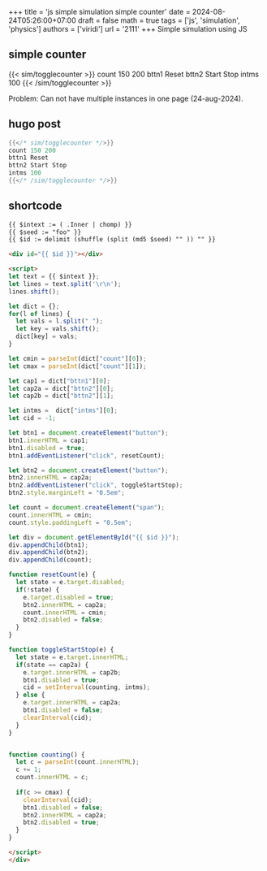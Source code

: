 +++
title = 'js simple simulation simple counter'
date = 2024-08-24T05:26:00+07:00
draft = false
math = true
tags = ['js', 'simulation', 'physics']
authors = ['viridi']
url = '2111'
+++
Simple simulation using JS<!--more-->


## simple counter
{{< sim/togglecounter >}}
count 150 200
bttn1 Reset
bttn2 Start Stop
intms 100
{{< /sim/togglecounter >}}

Problem: Can not have multiple instances in one page (24-aug-2024).


## hugo post
```go
{{</* sim/togglecounter */>}}
count 150 200
bttn1 Reset
bttn2 Start Stop
intms 100
{{</* /sim/togglecounter */>}}

```


## shortcode
```html
{{ $intext := ( .Inner | chomp) }}
{{ $seed := "foo" }}
{{ $id := delimit (shuffle (split (md5 $seed) "" )) "" }}

<div id="{{ $id }}"></div>

<script>
let text = {{ $intext }};
let lines = text.split('\r\n');
lines.shift();

let dict = {};
for(l of lines) {
  let vals = l.split(" ");
  let key = vals.shift();
  dict[key] = vals;
}

let cmin = parseInt(dict["count"][0]);
let cmax = parseInt(dict["count"][1]);

let cap1 = dict["bttn1"][0];
let cap2a = dict["bttn2"][0];
let cap2b = dict["bttn2"][1];

let intms =  dict["intms"][0];
let cid = -1;

let btn1 = document.createElement("button");
btn1.innerHTML = cap1;
btn1.disabled = true;
btn1.addEventListener("click", resetCount);

let btn2 = document.createElement("button");
btn2.innerHTML = cap2a;
btn2.addEventListener("click", toggleStartStop);
btn2.style.marginLeft = "0.5em";

let count = document.createElement("span");
count.innerHTML = cmin;
count.style.paddingLeft = "0.5em";

let div = document.getElementById("{{ $id }}");
div.appendChild(btn1);
div.appendChild(btn2);
div.appendChild(count);

function resetCount(e) {
  let state = e.target.disabled;
  if(!state) {
    e.target.disabled = true;
    btn2.innerHTML = cap2a;
    count.innerHTML = cmin;
    btn2.disabled = false;
  }
}

function toggleStartStop(e) {
  let state = e.target.innerHTML;
  if(state == cap2a) {
    e.target.innerHTML = cap2b;
    btn1.disabled = true;
    cid = setInterval(counting, intms);
  } else {
    e.target.innerHTML = cap2a;
    btn1.disabled = false;
    clearInterval(cid);
  }
}


function counting() {
  let c = parseInt(count.innerHTML);
  c += 1;
  count.innerHTML = c;
  
  if(c >= cmax) {
    clearInterval(cid);
    btn1.disabled = false;
    btn2.innerHTML = cap2a;
    btn2.disabled = true;
  }
}

</script>
</div>
```
